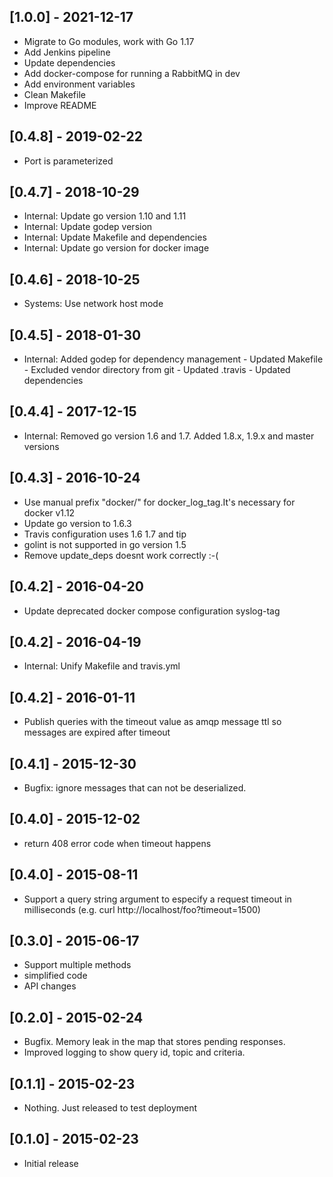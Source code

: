 ## [1.0.0] - 2021-12-17
* Migrate to Go modules, work with Go 1.17
* Add Jenkins pipeline
* Update dependencies
* Add docker-compose for running a RabbitMQ in dev
* Add environment variables
* Clean Makefile
* Improve README

## [0.4.8] - 2019-02-22
* Port is parameterized

## [0.4.7] - 2018-10-29
* Internal: Update go version 1.10 and 1.11
* Internal: Update godep version
* Internal: Update Makefile and dependencies
* Internal: Update go version for docker image

## [0.4.6] - 2018-10-25
* Systems: Use network host mode

## [0.4.5] - 2018-01-30
* Internal: Added godep for dependency management
            - Updated Makefile
            - Excluded vendor directory from git
            - Updated .travis
            - Updated dependencies

## [0.4.4] - 2017-12-15
* Internal: Removed go version 1.6 and 1.7. Added 1.8.x, 1.9.x and master versions

## [0.4.3] - 2016-10-24

* Use manual prefix "docker/" for docker_log_tag.It's necessary for docker v1.12
* Update go version to 1.6.3
* Travis configuration uses 1.6 1.7 and tip
* golint is not supported in go version 1.5
* Remove update_deps doesnt work correctly :-(

## [0.4.2] - 2016-04-20

* Update deprecated docker compose configuration syslog-tag

## [0.4.2] - 2016-04-19

* Internal: Unify Makefile and travis.yml

## [0.4.2] - 2016-01-11

* Publish queries with the timeout value as amqp message ttl so messages are expired after timeout

## [0.4.1] - 2015-12-30

* Bugfix: ignore messages that can not be deserialized.

## [0.4.0] - 2015-12-02

* return 408 error code when timeout happens

## [0.4.0] - 2015-08-11

* Support a query string argument to especify a request timeout in milliseconds (e.g. curl http://localhost/foo?timeout=1500)

## [0.3.0] - 2015-06-17

* Support multiple methods
* simplified code
* API changes

## [0.2.0] - 2015-02-24

* Bugfix. Memory leak in the map that stores pending responses.
* Improved logging to show query id, topic and criteria.

## [0.1.1] - 2015-02-23

* Nothing. Just released to test deployment

## [0.1.0] - 2015-02-23

* Initial release
